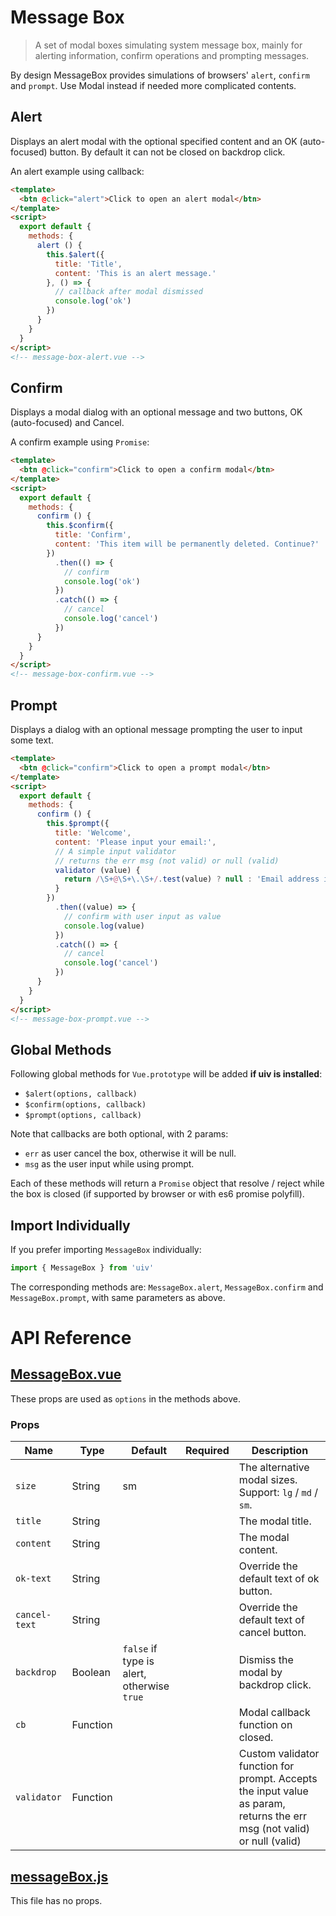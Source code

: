 # Message Box

> A set of modal boxes simulating system message box, mainly for alerting information, confirm operations and prompting messages.

By design MessageBox provides simulations of browsers' `alert`, `confirm` and `prompt`. Use Modal instead if needed more complicated contents.

## Alert

Displays an alert modal with the optional specified content and an OK (auto-focused) button. By default it can not be closed on backdrop click.

An alert example using callback:

```html
<template>
  <btn @click="alert">Click to open an alert modal</btn>
</template>
<script>
  export default {
    methods: {
      alert () {
        this.$alert({
          title: 'Title',
          content: 'This is an alert message.'
        }, () => {
          // callback after modal dismissed
          console.log('ok')
        })
      }
    }
  }
</script>
<!-- message-box-alert.vue -->
```

## Confirm

Displays a modal dialog with an optional message and two buttons, OK (auto-focused) and Cancel.

A confirm example using `Promise`:

```html
<template>
  <btn @click="confirm">Click to open a confirm modal</btn>
</template>
<script>
  export default {
    methods: {
      confirm () {
        this.$confirm({
          title: 'Confirm',
          content: 'This item will be permanently deleted. Continue?'
        })
          .then(() => {
            // confirm
            console.log('ok')
          })
          .catch(() => {
            // cancel
            console.log('cancel')
          })
      }
    }
  }
</script>
<!-- message-box-confirm.vue -->
```

## Prompt

Displays a dialog with an optional message prompting the user to input some text.

```html
<template>
  <btn @click="confirm">Click to open a prompt modal</btn>
</template>
<script>
  export default {
    methods: {
      confirm () {
        this.$prompt({
          title: 'Welcome',
          content: 'Please input your email:',
          // A simple input validator
          // returns the err msg (not valid) or null (valid)
          validator (value) {
            return /\S+@\S+\.\S+/.test(value) ? null : 'Email address is not valid!'
          }
        })
          .then((value) => {
            // confirm with user input as value
            console.log(value)
          })
          .catch(() => {
            // cancel
            console.log('cancel')
          })
      }
    }
  }
</script>
<!-- message-box-prompt.vue -->
```

## Global Methods

Following global methods for `Vue.prototype` will be added **if uiv is installed**:
 
* `$alert(options, callback)`
* `$confirm(options, callback)`
* `$prompt(options, callback)`

Note that callbacks are both optional, with 2 params:

* `err` as user cancel the box, otherwise it will be null.
* `msg` as the user input while using prompt.

Each of these methods will return a `Promise` object that resolve / reject while the box is closed (if supported by browser or with es6 promise polyfill).

## Import Individually

If you prefer importing `MessageBox` individually:

```javascript
import { MessageBox } from 'uiv'
```

The corresponding methods are: `MessageBox.alert`, `MessageBox.confirm` and `MessageBox.prompt`, with same parameters as above.

# API Reference

## [MessageBox.vue](https://github.com/wxsms/uiv/tree/master/src/services/messagebox/MessageBox.vue)

These props are used as `options` in the methods above.

### Props

Name           | Type       | Default  | Required | Description
----------     | ---------- | -------- | -------- | -----------------------
`size`         | String     | sm       |          | The alternative modal sizes. Support: `lg` / `md` / `sm`.
`title`        | String     |          |          | The modal title.
`content`      | String     |          |          | The modal content.
`ok-text`      | String     |          |          | Override the default text of ok button.
`cancel-text`  | String     |          |          | Override the default text of cancel button.
`backdrop`     | Boolean    | `false` if type is alert, otherwise `true` |          | Dismiss the modal by backdrop click.
`cb`           | Function   |          |          | Modal callback function on closed.
`validator`    | Function   |          |          | Custom validator function for prompt. Accepts the input value as param, returns the err msg (not valid) or null (valid)

## [messageBox.js](https://github.com/wxsms/uiv/tree/master/src/services/messagebox/messageBox.js)

This file has no props.
